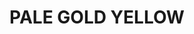 ---
layout: product
title: "PALE GOLD YELLOW"
price: "300" 
desc: "Akrilna boja 17mL - Metalik"
img_path: "/assets/img/AMMOF517.webp"
brand: "AMMO"
available: false
special_offer: false
new: false
soon: false
cat: "020000"
subcat: "020100"
subsubcat: "020101"
sifra: "AMMOF517"
popular: false
spec: false
---